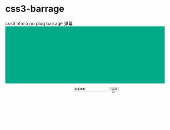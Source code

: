 # css3-barrage
css3 html5 no plug barrage 弹幕
<img src="https://github.com/ktmswzw/css3-barrage/blob/master/barrage.gif?raw=true">
